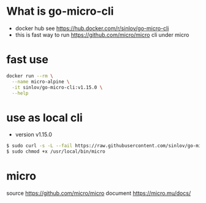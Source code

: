 # What is go-micro-cli

- docker hub see https://hub.docker.com/r/sinlov/go-micro-cli
- this is fast way to run https://github.com/micro/micro cli under micro

# fast use

```sh
docker run --rm \
  --name micro-alpine \
  -it sinlov/go-micro-cli:v1.15.0 \
  --help
```

# use as local cli

- version v1.15.0

```sh
$ sudo curl -s -L --fail https://raw.githubusercontent.com/sinlov/go-micro-cli/master/dist/v1.15.0/run.sh -o /usr/local/bin/micro
$ sudo chmod +x /usr/local/bin/micro
```

# micro

source https://github.com/micro/micro
document https://micro.mu/docs/

